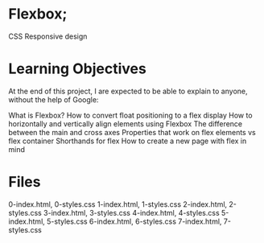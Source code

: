 # Flexbox; 
CSS Responsive design

# Learning Objectives
At the end of this project, I are expected to be able to explain to anyone, without the help of Google:

What is Flexbox?
How to convert float positioning to a flex display
How to horizontally and vertically align elements using Flexbox
The difference between the main and cross axes
Properties that work on flex elements vs flex container
Shorthands for flex
How to create a new page with flex in mind

# Files
0-index.html, 0-styles.css
1-index.html, 1-styles.css
2-index.html, 2-styles.css
3-index.html, 3-styles.css
4-index.html, 4-styles.css
5-index.html, 5-styles.css
6-index.html, 6-styles.css
7-index.html, 7-styles.css